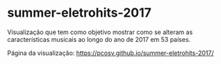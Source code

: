 # summer-eletrohits-2017
Visualização que tem como objetivo mostrar como se alteram as características musicais ao longo do ano de 2017 em 53 países.

Página da visualização: https://pcosv.github.io/summer-eletrohits-2017/